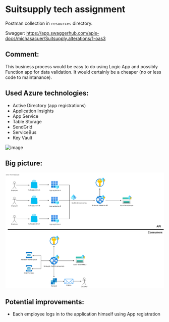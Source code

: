# Suitsupply tech assignment
Postman collection in `resources` directory.

Swagger: https://app.swaggerhub.com/apis-docs/michasacuer/Suitsupply.alterations/1-oas3

## Comment:
This business process would be easy to do using Logic App and possibly Function app for data validation. It would certainly be a cheaper (no or less code to maintanance).

## Used Azure technologies:
- Active Directory (app registrations)
- Application Insights
- App Service
- Table Storage
- SendGrid
- ServiceBus
- Key Vault

![image](https://user-images.githubusercontent.com/37336963/182036143-b49c8707-da2b-432a-a3b3-9d95b627e9f1.png)

## Big picture:

![](https://github.com/michasacuer/suitsupply-tech-assignment/blob/main/resources/bigpicture.png)

## Potential improvements:
- Each employee logs in to the application himself using App registration
